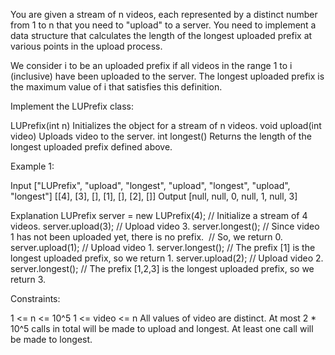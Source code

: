 
You are given a stream of n videos, each represented by a distinct number
from 1 to n that you need to "upload" to a server. You need to implement a
data structure that calculates the length of the longest uploaded prefix at
various points in the upload process.

We consider i to be an uploaded prefix if all videos in the range 1 to i
(inclusive) have been uploaded to the server. The longest uploaded prefix is
the maximum value of i that satisfies this definition.

Implement the LUPrefix class:


LUPrefix(int n) Initializes the object for a stream of n videos.
void upload(int video) Uploads video to the server.
int longest() Returns the length of the longest uploaded prefix defined
above.



Example 1:


Input
["LUPrefix", "upload", "longest", "upload", "longest", "upload", "longest"]
[[4], [3], [], [1], [], [2], []]
Output
[null, null, 0, null, 1, null, 3]

Explanation
LUPrefix server = new LUPrefix(4);   // Initialize a stream of 4 videos.
server.upload(3);                    // Upload video 3.
server.longest();                    // Since video 1 has not been uploaded
yet, there is no prefix.
⁠                                    // So, we return 0.
server.upload(1);                    // Upload video 1.
server.longest();                    // The prefix [1] is the longest
uploaded prefix, so we return 1.
server.upload(2);                    // Upload video 2.
server.longest();                    // The prefix [1,2,3] is the longest
uploaded prefix, so we return 3.



Constraints:


1 <= n <= 10^5
1 <= video <= n
All values of video are distinct.
At most 2 * 10^5 calls in total will be made to upload and longest.
At least one call will be made to longest.




